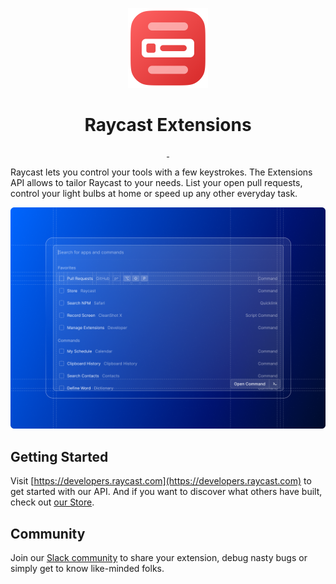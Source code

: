 <p align="center">
  <img src="https://raw.githubusercontent.com/raycast/extensions/main/images/store-logo.png" height="128">
  <h1 align="center">Raycast Extensions</h1>
</p>

<p align="center">
  <a aria-label="Follow Raycast on Twitter" href="https://twitter.com/raycastapp">
    <img alt="" src="https://img.shields.io/badge/Follow%20@raycastapp-black.svg?style=for-the-badge&logo=Twitter">
  </a>
  <a aria-label="Join the community on Slack" href="https://raycast.com/slack">
    <img alt="" src="https://img.shields.io/badge/Join%20the%20community-black.svg?style=for-the-badge&logo=Slack">
  </a>
</p>

Raycast lets you control your tools with a few keystrokes. The Extensions API allows to tailor Raycast to your needs. List your open pull requests, control your light bulbs at home or speed up any other everyday task.

![Header](https://raw.githubusercontent.com/raycast/extensions/main/images/header.png)

## Getting Started

Visit [https://developers.raycast.com](https://developers.raycast.com) to get started with our API. And if you want to discover what others have built, check out [our Store](https://raycast.com/store).

## Community

Join our [Slack community](https://raycast.com/community) to share your extension, debug nasty bugs or simply get to know like-minded folks.